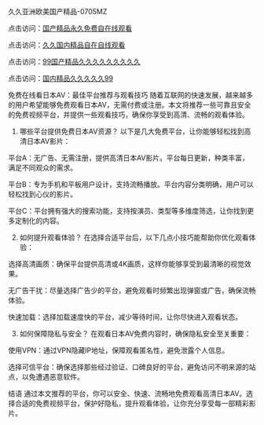 
久久亚洲欧美国产精品-0705MZ

点击访问：<a href="https://heiliaowzu4ur.pages.dev">国产精品永久免费自在线观看</a>

点击访问：<a href="https://heiliaozj3tjd.pages.dev">久久国内精品自在自线观看</a>

点击访问：<a href="https://heiliaoe8ajia.pages.dev">99国产精品久久久久久久久久久</a>

点击访问：<a href="https://heiliaoxqkkct.pages.dev">国内精品久久久久久99</a>




免费在线看日本AV：最佳平台推荐与观看技巧
随着互联网的快速发展，越来越多的用户希望能够免费观看日本AV，无需付费或注册。本文将推荐一些可靠且安全的免费视频平台，并提供一些观看技巧，确保你享受到高清、流畅的观看体验。

1. 哪些平台提供免费日本AV资源？
以下是几大免费平台，让你能够轻松找到高清日本AV影片：

平台A：无广告、无需注册，提供高清日本AV影片。平台每日更新，种类丰富，满足不同观众的需求。

平台B：专为手机和平板用户设计，支持流畅播放。平台内容分类明确，用户可以轻松找到心仪的影片。

平台C：平台拥有强大的搜索功能，支持按演员、类型等多维度筛选，让你找到更多定制化的内容。

2. 如何提升观看体验？
在选择合适平台后，以下几点小技巧能帮助你优化观看体验：

选择高清画质：确保平台提供高清或4K画质，这样你能够享受到最清晰的视觉效果。

无广告干扰：尽量选择广告少的平台，避免观看时频繁出现弹窗或广告，确保流畅体验。

快速加载：选择加载速度快的平台，减少等待时间，让你尽快进入观看状态。

3. 如何保障隐私与安全？
在观看日本AV免费内容时，确保隐私安全至关重要：

使用VPN：通过VPN隐藏IP地址，保障观看匿名性，避免泄露个人信息。

选择可信平台：确保选择那些经过验证、口碑良好的平台，避免访问不明来源的站点，以免遭遇恶意软件。

结语
通过本文推荐的平台，你可以安全、快速、流畅地免费观看高清日本AV。选择合适的免费视频平台，保护好隐私，提升观看体验，让你充分享受每一部精彩影片。







<span style="display:none;">[Canonical link]( https://github.com/kol20250709/353416 ）</span>
